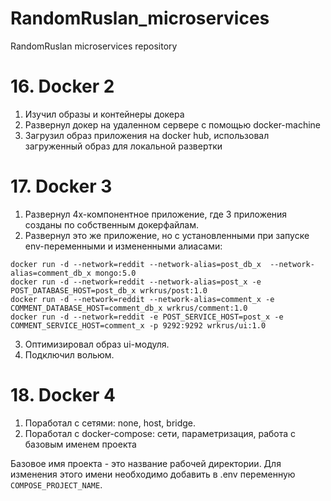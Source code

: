 # RandomRuslan_microservices
RandomRuslan microservices repository


# 16. Docker 2

1. Изучил образы и контейнеры докера
2. Развернул докер на удаленном сервере с помощью docker-machine
3. Загрузил образ приложения на docker hub, использовал загруженный образ для локальной развертки


# 17. Docker 3
1. Развернул 4х-компонентное приложение, где 3 приложения созданы по собственным докерфайлам.
2. Развернул это же приложение, но с установленными при запуске env-переменными и измененными алиасами:
```shell
docker run -d --network=reddit --network-alias=post_db_x  --network-alias=comment_db_x mongo:5.0
docker run -d --network=reddit --network-alias=post_x -e POST_DATABASE_HOST=post_db_x wrkrus/post:1.0
docker run -d --network=reddit --network-alias=comment_x -e COMMENT_DATABASE_HOST=comment_db_x wrkrus/comment:1.0
docker run -d --network=reddit -e POST_SERVICE_HOST=post_x -e COMMENT_SERVICE_HOST=comment_x -p 9292:9292 wrkrus/ui:1.0
```
3. Оптимизировал образ ui-модуля.
4. Подключил вольюм.


# 18. Docker 4
1. Поработал с сетями: none, host, bridge.
2. Поработал с docker-compose: сети, параметризация, работа с базовым именем проекта

Базовое имя проекта - это название рабочей директории.
Для изменения этого имени необходимо добавить в .env переменную `COMPOSE_PROJECT_NAME`.
